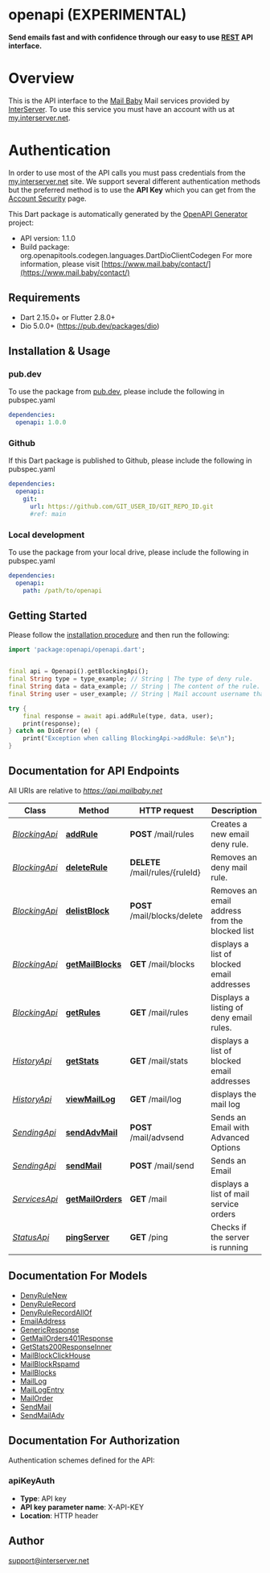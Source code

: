 # openapi (EXPERIMENTAL)
**Send emails fast and with confidence through our easy to use [REST](https://en.wikipedia.org/wiki/Representational_state_transfer) API interface.**
# Overview
This is the API interface to the [Mail Baby](https//mail.baby/) Mail services provided by [InterServer](https://www.interserver.net). To use this service you must have an account with us at [my.interserver.net](https://my.interserver.net).
# Authentication
In order to use most of the API calls you must pass credentials from the [my.interserver.net](https://my.interserver.net/) site.
We support several different authentication methods but the preferred method is to use the **API Key** which you can get from the [Account Security](https://my.interserver.net/account_security) page.


This Dart package is automatically generated by the [OpenAPI Generator](https://openapi-generator.tech) project:

- API version: 1.1.0
- Build package: org.openapitools.codegen.languages.DartDioClientCodegen
For more information, please visit [https://www.mail.baby/contact/](https://www.mail.baby/contact/)

## Requirements

* Dart 2.15.0+ or Flutter 2.8.0+
* Dio 5.0.0+ (https://pub.dev/packages/dio)

## Installation & Usage

### pub.dev
To use the package from [pub.dev](https://pub.dev), please include the following in pubspec.yaml
```yaml
dependencies:
  openapi: 1.0.0
```

### Github
If this Dart package is published to Github, please include the following in pubspec.yaml
```yaml
dependencies:
  openapi:
    git:
      url: https://github.com/GIT_USER_ID/GIT_REPO_ID.git
      #ref: main
```

### Local development
To use the package from your local drive, please include the following in pubspec.yaml
```yaml
dependencies:
  openapi:
    path: /path/to/openapi
```

## Getting Started

Please follow the [installation procedure](#installation--usage) and then run the following:

```dart
import 'package:openapi/openapi.dart';


final api = Openapi().getBlockingApi();
final String type = type_example; // String | The type of deny rule.
final String data = data_example; // String | The content of the rule.  If a domain type rule then an example would be google.com. For a begins with type an example would be msgid-.  For the email typer an example would be user@server.com.
final String user = user_example; // String | Mail account username that will be tied to this rule.  If not specified the first active mail order will be used.

try {
    final response = await api.addRule(type, data, user);
    print(response);
} catch on DioError (e) {
    print("Exception when calling BlockingApi->addRule: $e\n");
}

```

## Documentation for API Endpoints

All URIs are relative to *https://api.mailbaby.net*

Class | Method | HTTP request | Description
------------ | ------------- | ------------- | -------------
[*BlockingApi*](doc/BlockingApi.md) | [**addRule**](doc/BlockingApi.md#addrule) | **POST** /mail/rules | Creates a new email deny rule.
[*BlockingApi*](doc/BlockingApi.md) | [**deleteRule**](doc/BlockingApi.md#deleterule) | **DELETE** /mail/rules/{ruleId} | Removes an deny mail rule.
[*BlockingApi*](doc/BlockingApi.md) | [**delistBlock**](doc/BlockingApi.md#delistblock) | **POST** /mail/blocks/delete | Removes an email address from the blocked list
[*BlockingApi*](doc/BlockingApi.md) | [**getMailBlocks**](doc/BlockingApi.md#getmailblocks) | **GET** /mail/blocks | displays a list of blocked email addresses
[*BlockingApi*](doc/BlockingApi.md) | [**getRules**](doc/BlockingApi.md#getrules) | **GET** /mail/rules | Displays a listing of deny email rules.
[*HistoryApi*](doc/HistoryApi.md) | [**getStats**](doc/HistoryApi.md#getstats) | **GET** /mail/stats | displays a list of blocked email addresses
[*HistoryApi*](doc/HistoryApi.md) | [**viewMailLog**](doc/HistoryApi.md#viewmaillog) | **GET** /mail/log | displays the mail log
[*SendingApi*](doc/SendingApi.md) | [**sendAdvMail**](doc/SendingApi.md#sendadvmail) | **POST** /mail/advsend | Sends an Email with Advanced Options
[*SendingApi*](doc/SendingApi.md) | [**sendMail**](doc/SendingApi.md#sendmail) | **POST** /mail/send | Sends an Email
[*ServicesApi*](doc/ServicesApi.md) | [**getMailOrders**](doc/ServicesApi.md#getmailorders) | **GET** /mail | displays a list of mail service orders
[*StatusApi*](doc/StatusApi.md) | [**pingServer**](doc/StatusApi.md#pingserver) | **GET** /ping | Checks if the server is running


## Documentation For Models

 - [DenyRuleNew](doc/DenyRuleNew.md)
 - [DenyRuleRecord](doc/DenyRuleRecord.md)
 - [DenyRuleRecordAllOf](doc/DenyRuleRecordAllOf.md)
 - [EmailAddress](doc/EmailAddress.md)
 - [GenericResponse](doc/GenericResponse.md)
 - [GetMailOrders401Response](doc/GetMailOrders401Response.md)
 - [GetStats200ResponseInner](doc/GetStats200ResponseInner.md)
 - [MailBlockClickHouse](doc/MailBlockClickHouse.md)
 - [MailBlockRspamd](doc/MailBlockRspamd.md)
 - [MailBlocks](doc/MailBlocks.md)
 - [MailLog](doc/MailLog.md)
 - [MailLogEntry](doc/MailLogEntry.md)
 - [MailOrder](doc/MailOrder.md)
 - [SendMail](doc/SendMail.md)
 - [SendMailAdv](doc/SendMailAdv.md)


## Documentation For Authorization


Authentication schemes defined for the API:
### apiKeyAuth

- **Type**: API key
- **API key parameter name**: X-API-KEY
- **Location**: HTTP header


## Author

support@interserver.net

